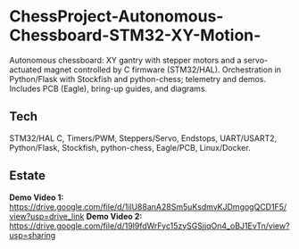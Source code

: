 # ChessProject-Autonomous-Chessboard-STM32-XY-Motion-
Autonomous chessboard: XY gantry with stepper motors and a servo-actuated magnet controlled by C firmware (STM32/HAL). Orchestration in Python/Flask with Stockfish and python-chess; telemetry and demos. Includes PCB (Eagle), bring-up guides, and diagrams.

## Tech
STM32/HAL C, Timers/PWM, Steppers/Servo, Endstops, UART/USART2, Python/Flask, Stockfish, python-chess, Eagle/PCB, Linux/Docker.

## Estate
**Demo Video 1:** https://drive.google.com/file/d/1ilU88anA28Sm5uKsdmvKJDmgogQCD1F5/view?usp=drive_link
**Demo Video 2:** https://drive.google.com/file/d/19l9fdWrFyc15zySGSjjqOn4_oBJ1EvTn/view?usp=sharing
